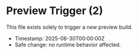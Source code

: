 # Preview Trigger (2)

This file exists solely to trigger a new preview build.

- Timestamp: 2025-08-30T00:00:00Z
- Safe change: no runtime behavior affected.
